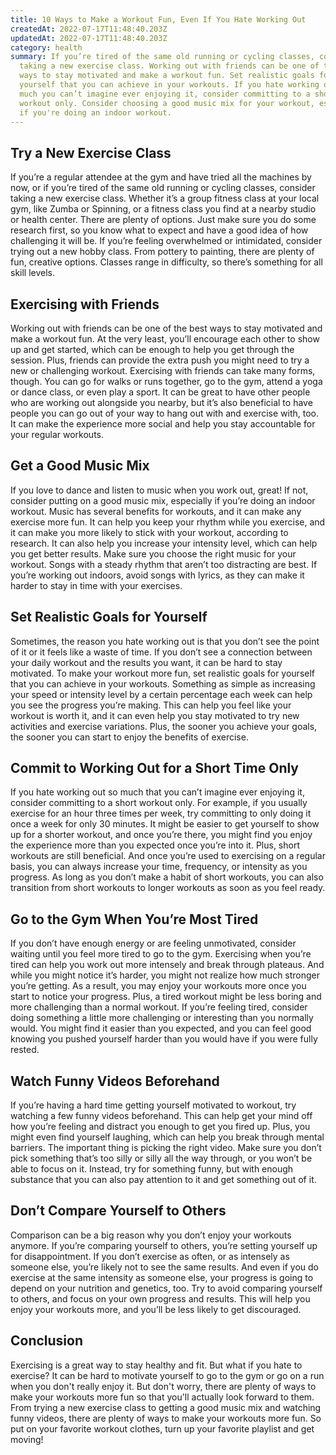 ```yaml
---
title: 10 Ways to Make a Workout Fun, Even If You Hate Working Out
createdAt: 2022-07-17T11:48:40.203Z
updatedAt: 2022-07-17T11:48:40.203Z
category: health
summary: If you’re tired of the same old running or cycling classes, consider
  taking a new exercise class. Working out with friends can be one of the best
  ways to stay motivated and make a workout fun. Set realistic goals for
  yourself that you can achieve in your workouts. If you hate working out so
  much you can’t imagine ever enjoying it, consider committing to a short
  workout only. Consider choosing a good music mix for your workout, especially
  if you're doing an indoor workout.
---
```


## Try a New Exercise Class

If you’re a regular attendee at the gym and have tried all the machines by now, or if you’re tired of the same old running or cycling classes, consider taking a new exercise class. Whether it’s a group fitness class at your local gym, like Zumba or Spinning, or a fitness class you find at a nearby studio or health center. There are plenty of options. Just make sure you do some research first, so you know what to expect and have a good idea of how challenging it will be. If you’re feeling overwhelmed or intimidated, consider trying out a new hobby class. From pottery to painting, there are plenty of fun, creative options. Classes range in difficulty, so there’s something for all skill levels.

## Exercising with Friends

Working out with friends can be one of the best ways to stay motivated and make a workout fun. At the very least, you’ll encourage each other to show up and get started, which can be enough to help you get through the session. Plus, friends can provide the extra push you might need to try a new or challenging workout. Exercising with friends can take many forms, though. You can go for walks or runs together, go to the gym, attend a yoga or dance class, or even play a sport. It can be great to have other people who are working out alongside you nearby, but it’s also beneficial to have people you can go out of your way to hang out with and exercise with, too. It can make the experience more social and help you stay accountable for your regular workouts.

## Get a Good Music Mix

If you love to dance and listen to music when you work out, great! If not, consider putting on a good music mix, especially if you’re doing an indoor workout. Music has several benefits for workouts, and it can make any exercise more fun. It can help you keep your rhythm while you exercise, and it can make you more likely to stick with your workout, according to research. It can also help you increase your intensity level, which can help you get better results. Make sure you choose the right music for your workout. Songs with a steady rhythm that aren’t too distracting are best. If you’re working out indoors, avoid songs with lyrics, as they can make it harder to stay in time with your exercises.

## Set Realistic Goals for Yourself

Sometimes, the reason you hate working out is that you don’t see the point of it or it feels like a waste of time. If you don’t see a connection between your daily workout and the results you want, it can be hard to stay motivated. To make your workout more fun, set realistic goals for yourself that you can achieve in your workouts. Something as simple as increasing your speed or intensity level by a certain percentage each week can help you see the progress you’re making. This can help you feel like your workout is worth it, and it can even help you stay motivated to try new activities and exercise variations. Plus, the sooner you achieve your goals, the sooner you can start to enjoy the benefits of exercise.

## Commit to Working Out for a Short Time Only

If you hate working out so much that you can’t imagine ever enjoying it, consider committing to a short workout only. For example, if you usually exercise for an hour three times per week, try committing to only doing it once a week for only 30 minutes. It might be easier to get yourself to show up for a shorter workout, and once you’re there, you might find you enjoy the experience more than you expected once you’re into it. Plus, short workouts are still beneficial. And once you’re used to exercising on a regular basis, you can always increase your time, frequency, or intensity as you progress. As long as you don’t make a habit of short workouts, you can also transition from short workouts to longer workouts as soon as you feel ready.

## Go to the Gym When You’re Most Tired

If you don’t have enough energy or are feeling unmotivated, consider waiting until you feel more tired to go to the gym. Exercising when you’re tired can help you work out more intensely and break through plateaus. And while you might notice it’s harder, you might not realize how much stronger you’re getting. As a result, you may enjoy your workouts more once you start to notice your progress. Plus, a tired workout might be less boring and more challenging than a normal workout. If you’re feeling tired, consider doing something a little more challenging or interesting than you normally would. You might find it easier than you expected, and you can feel good knowing you pushed yourself harder than you would have if you were fully rested.

## Watch Funny Videos Beforehand

If you’re having a hard time getting yourself motivated to workout, try watching a few funny videos beforehand. This can help get your mind off how you’re feeling and distract you enough to get you fired up. Plus, you might even find yourself laughing, which can help you break through mental barriers. The important thing is picking the right video. Make sure you don’t pick something that’s too silly or silly all the way through, or you won’t be able to focus on it. Instead, try for something funny, but with enough substance that you can also pay attention to it and get something out of it.

## Don’t Compare Yourself to Others

Comparison can be a big reason why you don’t enjoy your workouts anymore. If you’re comparing yourself to others, you’re setting yourself up for disappointment. If you don’t exercise as often, or as intensely as someone else, you’re likely not to see the same results. And even if you do exercise at the same intensity as someone else, your progress is going to depend on your nutrition and genetics, too. Try to avoid comparing yourself to others, and focus on your own progress and results. This will help you enjoy your workouts more, and you’ll be less likely to get discouraged.

## Conclusion

Exercising is a great way to stay healthy and fit. But what if you hate to exercise? It can be hard to motivate yourself to go to the gym or go on a run when you don't really enjoy it. But don't worry, there are plenty of ways to make your workouts more fun so that you'll actually look forward to them. From trying a new exercise class to getting a good music mix and watching funny videos, there are plenty of ways to make your workouts more fun. So put on your favorite workout clothes, turn up your favorite playlist and get moving!
